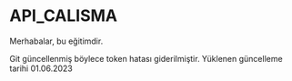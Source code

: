 # API_CALISMA

Merhabalar, bu eğitimdir.

Git güncellenmiş böylece token hatası giderilmiştir. Yüklenen güncelleme tarihi 01.06.2023
